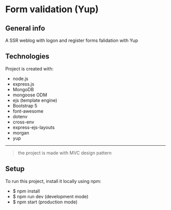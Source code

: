 # Form validation (Yup)
## General info
A SSR weblog with logon and register forms falidation with Yup

## Technologies
 Project is created with:
* node.js
* express.js
* MongoDB
* mongoose ODM
* ejs (template engine)
* Bootstrap 5
* font-awesome
* dotenv
* cross-env
* express-ejs-layouts
* morgan
* yup
***
> the project is made with MVC design pattern

## Setup
To run this project, install it locally using npm:
- $ npm install
- $ npm run dev (development mode)
- $ npm start (production mode)
